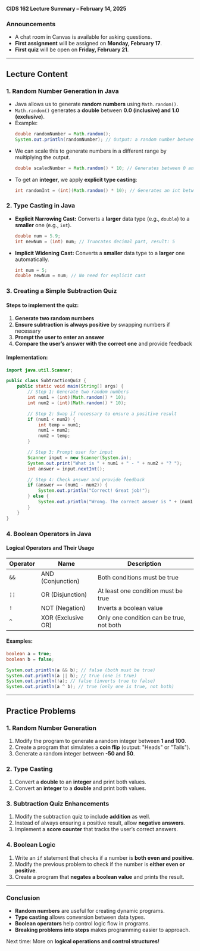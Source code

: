**CIDS 162 Lecture Summary – February 14, 2025**

### **Announcements**
- A chat room in Canvas is available for asking questions.
- **First assignment** will be assigned on **Monday, February 17**.
- **First quiz** will be open on **Friday, February 21**.

---

## **Lecture Content**

### **1. Random Number Generation in Java**
- Java allows us to generate **random numbers** using `Math.random()`.
- `Math.random()` generates a **double** between **0.0 (inclusive) and 1.0 (exclusive)**.
- Example:
  ```java
  double randomNumber = Math.random();
  System.out.println(randomNumber); // Output: a random number between 0.0 and 1.0
  ```
- We can scale this to generate numbers in a different range by multiplying the output.
  ```java
  double scaledNumber = Math.random() * 10; // Generates between 0 and 10 (exclusive)
  ```
- To get an **integer**, we apply **explicit type casting**:
  ```java
  int randomInt = (int)(Math.random() * 10); // Generates an int between 0 and 9
  ```

### **2. Type Casting in Java**
- **Explicit Narrowing Cast:** Converts a **larger** data type (e.g., `double`) to a **smaller** one (e.g., `int`).
  ```java
  double num = 5.9;
  int newNum = (int) num; // Truncates decimal part, result: 5
  ```
- **Implicit Widening Cast:** Converts a **smaller** data type to a **larger** one automatically.
  ```java
  int num = 5;
  double newNum = num; // No need for explicit cast
  ```

### **3. Creating a Simple Subtraction Quiz**
#### **Steps to implement the quiz:**
1. **Generate two random numbers**
2. **Ensure subtraction is always positive** by swapping numbers if necessary
3. **Prompt the user to enter an answer**
4. **Compare the user’s answer with the correct one** and provide feedback

#### **Implementation:**
```java
import java.util.Scanner;

public class SubtractionQuiz {
    public static void main(String[] args) {
        // Step 1: Generate two random numbers
        int num1 = (int)(Math.random() * 10);
        int num2 = (int)(Math.random() * 10);

        // Step 2: Swap if necessary to ensure a positive result
        if (num1 < num2) {
            int temp = num1;
            num1 = num2;
            num2 = temp;
        }

        // Step 3: Prompt user for input
        Scanner input = new Scanner(System.in);
        System.out.print("What is " + num1 + " - " + num2 + "? ");
        int answer = input.nextInt();

        // Step 4: Check answer and provide feedback
        if (answer == (num1 - num2)) {
            System.out.println("Correct! Great job!");
        } else {
            System.out.println("Wrong. The correct answer is " + (num1 - num2));
        }
    }
}
```

### **4. Boolean Operators in Java**
#### **Logical Operators and Their Usage**
| Operator | Name               | Description |
|---|--------------------|-------------|
| `&&` | AND (Conjunction)  | Both conditions must be true |
| `¦¦`                   | OR (Disjunction) | At least one condition must be true |
| `!` | NOT (Negation)     | Inverts a boolean value |
| `^` | XOR (Exclusive OR) | Only one condition can be true, not both |

#### **Examples:**
```java
boolean a = true;
boolean b = false;

System.out.println(a && b); // false (both must be true)
System.out.println(a || b); // true (one is true)
System.out.println(!a); // false (inverts true to false)
System.out.println(a ^ b); // true (only one is true, not both)
```

---

## **Practice Problems**

### **1. Random Number Generation**
1. Modify the program to generate a random integer between **1 and 100**.
2. Create a program that simulates a **coin flip** (output: "Heads" or "Tails").
3. Generate a random integer between **-50 and 50**.

### **2. Type Casting**
1. Convert a **double** to an **integer** and print both values.
2. Convert an **integer** to a **double** and print both values.

### **3. Subtraction Quiz Enhancements**
1. Modify the subtraction quiz to include **addition** as well.
2. Instead of always ensuring a positive result, allow **negative answers**.
3. Implement a **score counter** that tracks the user’s correct answers.

### **4. Boolean Logic**
1. Write an `if` statement that checks if a number is **both even and positive**.
2. Modify the previous problem to check if the number is **either even or positive**.
3. Create a program that **negates a boolean value** and prints the result.

---

### **Conclusion**
- **Random numbers** are useful for creating dynamic programs.
- **Type casting** allows conversion between data types.
- **Boolean operators** help control logic flow in programs.
- **Breaking problems into steps** makes programming easier to approach.

Next time: More on **logical operations and control structures!**